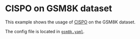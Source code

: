 # CISPO on GSM8K dataset

This example shows the usage of [CISPO](https://arxiv.org/abs/2506.13585) on the GSM8K dataset.

The config file is located in [`gsm8k.yaml`](gsm8k.yaml).
